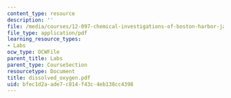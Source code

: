 ```yaml
---
content_type: resource
description: ''
file: /media/courses/12-097-chemical-investigations-of-boston-harbor-january-iap-2006/bfec1d2aade7c814f43c4eb138cc4398_dissolved_oxygen.pdf
file_type: application/pdf
learning_resource_types:
- Labs
ocw_type: OCWFile
parent_title: Labs
parent_type: CourseSection
resourcetype: Document
title: dissolved_oxygen.pdf
uid: bfec1d2a-ade7-c814-f43c-4eb138cc4398
---
```

